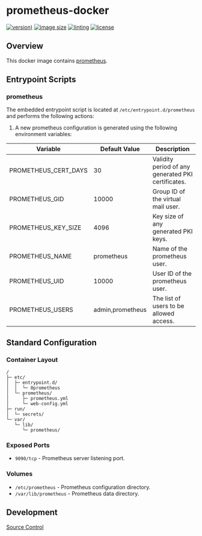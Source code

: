 # prometheus-docker

[![version)](https://img.shields.io/docker/v/crashvb/prometheus/latest)](https://hub.docker.com/repository/docker/crashvb/prometheus)
[![image size](https://img.shields.io/docker/image-size/crashvb/prometheus/latest)](https://hub.docker.com/repository/docker/crashvb/prometheus)
[![linting](https://img.shields.io/badge/linting-hadolint-yellow)](https://github.com/hadolint/hadolint)
[![license](https://img.shields.io/github/license/crashvb/prometheus-docker.svg)](https://github.com/crashvb/prometheus-docker/blob/master/LICENSE.md)

## Overview

This docker image contains [prometheus](https://prometheus.io/).

## Entrypoint Scripts

### prometheus

The embedded entrypoint script is located at `/etc/entrypoint.d/prometheus` and performs the following actions:

1. A new prometheus configuration is generated using the following environment variables:

 | Variable | Default Value | Description |
 | ---------| ------------- | ----------- |
 | PROMETHEUS\_CERT\_DAYS | 30 | Validity period of any generated PKI certificates. |
 | PROMETHEUS\_GID | 10000 | Group ID of the virtual mail user. |
 | PROMETHEUS\_KEY\_SIZE | 4096 | Key size of any generated PKI keys. |
 | PROMETHEUS\_NAME | prometheus | Name of the prometheus user. |
 | PROMETHEUS\_UID | 10000 | User ID of the prometheus user. |
 | PROMETHEUS\_USERS| admin,prometheus | The list of users to be allowed access. |

## Standard Configuration

### Container Layout

```
/
├─ etc/
│  ├─ entrypoint.d/
│  │  └─ 0prometheus
│  └─ prometheus/
│     ├─ prometheus.yml
│     └─ web-config.yml
├─ run/
│  └─ secrets/
└─ var/
   └─ lib/
      └─ prometheus/
```

### Exposed Ports

* `9090/tcp` - Prometheus server listening port.

### Volumes

* `/etc/prometheus` - Prometheus configuration directory.
* `/var/lib/prometheus` - Prometheus data directory.

## Development

[Source Control](https://github.com/crashvb/prometheus-docker)

